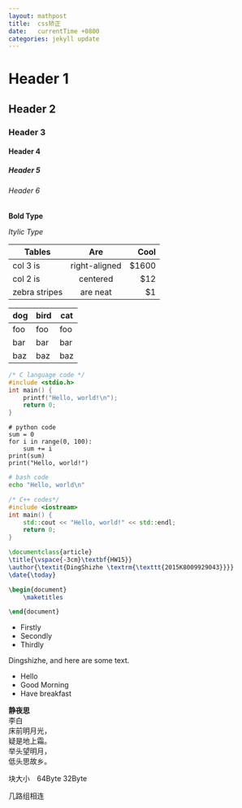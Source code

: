 ```yaml
---
layout: mathpost
title:  css矫正
date:   currentTime +0800
categories: jekyll update
---
```



# Header 1

## Header 2

### Header 3

#### Header 4

##### Header 5

###### Header 6


**Bold Type**

*Itylic Type*


| Tables        | Are           | Cool  |
| ------------- |:-------------:| -----:|
| col 3 is      | right-aligned | $1600 |
| col 2 is      | centered      |   $12 |
| zebra stripes | are neat      |    $1 |

dog | bird | cat
----|------|----
foo | foo  | foo
bar | bar  | bar
baz | baz  | baz


```C
/* C language code */
#include <stdio.h>
int main() {
    printf("Hello, world!\n");
    return 0;
}
```

```python3
# python code
sum = 0
for i in range(0, 100):
    sum += i
print(sum)
print("Hello, world!")
```

```bash
# bash code
echo "Hello, world\n"
```

```C++
/* C++ codes*/
#include <iostream>
int main() {
    std::cout << "Hello, world!" << std::endl;
    return 0;
}
```

```LaTeX
\documentclass{article}
\title{\vspace{-3cm}\textbf{HW15}}
\author{\textit{DingShizhe \textrm{\texttt{2015K8009929043}}}}
\date{\today}

\begin{document}
    \maketitles

\end{document}
```

* Firstly
* Secondly
* Thirdly

Dingshizhe, and here are some text.

- Hello
- Good Morning
- Have breakfast

**静夜思**　</br>
李白</br>
床前明月光，</br>
疑是地上霜。</br>
举头望明月，</br>
低头思故乡。</br>

块大小　64Byte  32Byte

几路组相连
